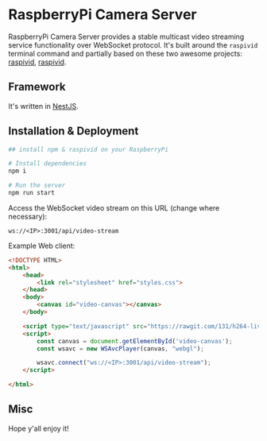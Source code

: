 # RaspberryPi Camera Server

RaspberryPi Camera Server provides a stable multicast video streaming service functionality over WebSocket protocol.
It's built around the `raspivid` terminal command and partially based on these two awesome projects:
[raspivid](https://github.com/pimterry/raspivid-stream), [raspivid](https://github.com/binocarlos/raspivid).

## Framework

It's written in [NestJS](https://docs.nestjs.com/websockets/gateways).

## Installation & Deployment

```bash
## install npm & raspivid on your RaspberryPi

# Install dependencies
npm i

# Run the server 
npm run start
```

Access the WebSocket video stream on this URL (change *<IP>* where necessary):
```
ws://<IP>:3001/api/video-stream
```

Example Web client: 
``` html
<!DOCTYPE HTML>
<html>
    <head>
        <link rel="stylesheet" href="styles.css">
    </head>
    <body>
        <canvas id="video-canvas"></canvas>
    </body>

    <script type="text/javascript" src="https://rawgit.com/131/h264-live-player/master/vendor/dist/http-live-player.js"></script>
    <script>
        const canvas = document.getElementById('video-canvas');
        const wsavc = new WSAvcPlayer(canvas, "webgl");

        wsavc.connect("ws://<IP>:3001/api/video-stream");
    </script> 

</html>
```

## Misc

Hope y'all enjoy it!
